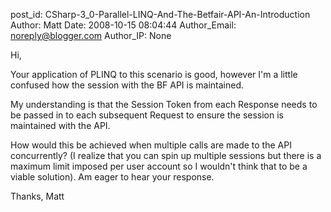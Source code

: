post_id: CSharp-3_0-Parallel-LINQ-And-The-Betfair-API-An-Introduction
Author: Matt
Date: 2008-10-15 08:04:44
Author_Email: noreply@blogger.com
Author_IP: None

Hi,

Your application of PLINQ to this scenario is good, however I'm a little
confused how the session with the BF API is maintained.

My understanding is that the Session Token from each Response needs to be
passed in to each subsequent Request to ensure the session is maintained with
the API.

How would this be achieved when multiple calls are made to the API
concurrently? (I realize that you can spin up multiple sessions but there is a
maximum limit imposed per user account so I wouldn't think that to be a viable
solution). Am eager to hear your response.

Thanks,
Matt
